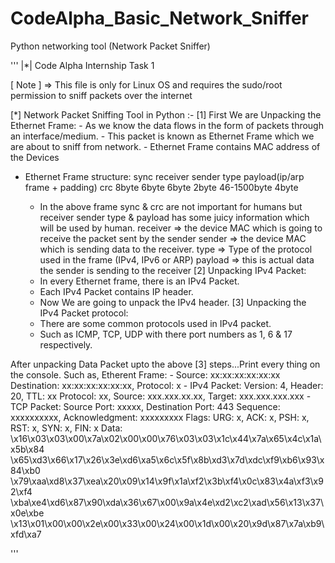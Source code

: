 # CodeAlpha_Basic_Network_Sniffer
Python networking tool (Network Packet Sniffer)

'''
|*| Code Alpha Internship Task 1

[ Note ] => This file is only for Linux OS and requires the sudo/root permission to sniff packets over the internet

[*] Network Packet Sniffing Tool in Python :-
  [1] First We are Unpacking the Ethernet Frame:
    - As we know the data flows in the form of packets through an interface/medium.
    - This packet is known as Ethernet Frame which we are about to sniff from network.
    - Ethernet Frame contains MAC address of the Devices

  * Ethernet Frame structure:
        sync    receiver    sender      type    payload(ip/arp frame + padding)     crc
       8byte    6byte       6byte       2byte           46-1500byte                 4byte
    
    - In the above frame sync & crc are not important for humans but receiver sender type & payload has some juicy information which will be used by human.
      receiver => the device MAC which is going to receive the packet sent by the sender
      sender => the device MAC which is sending data to the receiver.
      type => Type of the protocol used in the frame (IPv4, IPv6 or ARP)
      payload => this is actual data the sender is sending to the receiver
  [2] Unpacking IPv4 Packet:
    - In every Ethernet frame, there is an IPv4 Packet.
    - Each IPv4 Packet contains IP header.
    - Now We are going to unpack the IPv4 header.
  [3] Unpacking the IPv4 Packet protocol:
    - There are some common protocols used in IPv4 packet.
    - Such as ICMP, TCP, UDP with there port numbers as 1, 6 & 17 respectively.

  After unpacking Data Packet upto the above [3] steps...Print every thing on the console.
  Such as,
    Etherent Frame:
      - Source: xx:xx:xx:xx:xx:xx Destination: xx:xx:xx:xx:xx:xx, Protocol: x
      - IPv4 Packet:
          Version: 4, Header: 20, TTL: xx
          Protocol: xx, Source: xxx.xxx.xx.xx, Target: xxx.xxx.xxx.xxx
      - TCP Packet:
          Source Port: xxxxx, Destination Port: 443
          Sequence: xxxxxxxxxx, Acknowledgment: xxxxxxxxx
          Flags: 
              URG: x, ACK: x, PSH: x, RST: x, SYN: x, FIN: x
          Data:
              \x16\x03\x03\x00\x7a\x02\x00\x00\x76\x03\x03\x1c\x44\x7a\x65\x4c\x1a\x5b\x84
                         \x65\xd3\x66\x17\x26\x3e\xd6\xa5\x6c\x5f\x8b\xd3\x7d\xdc\xf9\xb6\x93\x84\xb0
                         \x79\xaa\xd8\x37\xea\x20\x09\x14\x9f\x1a\xf2\x3b\xf4\x0c\x83\x4a\xf3\x92\xf4
                         \xba\xe4\xd6\x87\x90\xda\x36\x67\x00\x9a\x4e\xd2\xc2\xad\x56\x13\x37\x0e\xbe
                         \x13\x01\x00\x00\x2e\x00\x33\x00\x24\x00\x1d\x00\x20\x9d\x87\x7a\xb9\xfd\xa7

'''
